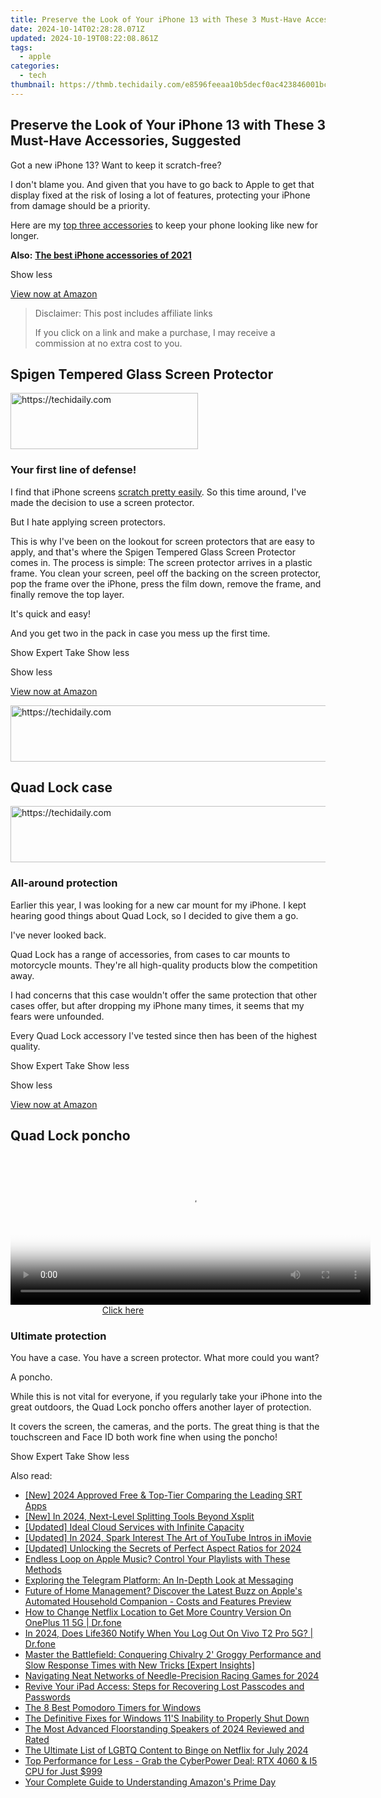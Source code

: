 ```yaml
---
title: Preserve the Look of Your iPhone 13 with These 3 Must-Have Accessories, Suggested
date: 2024-10-14T02:28:28.071Z
updated: 2024-10-19T08:22:08.861Z
tags:
  - apple
categories:
  - tech
thumbnail: https://thmb.techidaily.com/e8596feeaa10b5decf0ac423846001bcbe9ce2de917f68ea7f6f367d6a2483c3.jpg
---
```


## Preserve the Look of Your iPhone 13 with These 3 Must-Have Accessories, Suggested

Got a new iPhone 13? Want to keep it scratch-free?

I don't blame you. And given that you have to go back to Apple to get that display fixed at the risk of losing a lot of features, protecting your iPhone from damage should be a priority.

Here are my [top three accessories](https://www.zdnet.com/article/iphone-accessories-three-of-the-best-and-most-indispensable/) to keep your phone looking like new for longer.

**Also:** [**The best iPhone accessories of 2021**](https://www.zdnet.com/article/iphone-accessories-three-of-the-best-and-most-indispensable/)

Show less 

[View now at Amazon](https://www.amazon.com/Spigen-Tempered-Protector-Glas-tR-designed/dp/B095RTJH1M?tag=zdnet-buy-button-20)

>  Disclaimer: This post includes affiliate links
>
>  If you click on a link and make a purchase, I may receive a commission at no extra cost to you.
>

## Spigen Tempered Glass Screen Protector

<!-- affiliate ads begin -->
<a href="https://sentrypc.7eer.net/c/5597632/398449/3022" target="_top" id="398449">
  <img src="//a.impactradius-go.com/display-ad/3022-398449" border="0" alt="https://techidaily.com" width="300" height="90"/>
</a>
<img height="0" width="0" src="https://sentrypc.7eer.net/i/5597632/398449/3022" style="position:absolute;visibility:hidden;" border="0" />
<!-- affiliate ads end -->

### Your first line of defense!

I find that iPhone screens [scratch pretty easily](https://www.zdnet.com/article/i-want-an-iphone-that-doesnt-do-this/). So this time around, I've made the decision to use a screen protector.

But I hate applying screen protectors.

This is why I've been on the lookout for screen protectors that are easy to apply, and that's where the Spigen Tempered Glass Screen Protector comes in. The process is simple: The screen protector arrives in a plastic frame. You clean your screen, peel off the backing on the screen protector, pop the frame over the iPhone, press the film down, remove the frame, and finally remove the top layer.

It's quick and easy!

And you get two in the pack in case you mess up the first time. 

Show Expert Take Show less 

Show less 

[View now at Amazon](https://www.amazon.com/stores/QUAD+LOCK/page/45393881-C3E5-4D67-893E-0889C7E8D362)

<!-- affiliate ads begin -->
<a href="https://ephamedtechinc.pxf.io/c/5597632/2130529/26400" target="_top" id="2130529">
  <img src="//a.impactradius-go.com/display-ad/26400-2130529" border="0" alt="https://techidaily.com" width="728" height="90"/>
</a>
<img height="0" width="0" src="https://ephamedtechinc.pxf.io/i/5597632/2130529/26400" style="position:absolute;visibility:hidden;" border="0" />
<!-- affiliate ads end -->

## Quad Lock case

<!-- affiliate ads begin -->
<a href="https://appsumo.8odi.net/c/5597632/2037475/7443" target="_top" id="2037475">
  <img src="//a.impactradius-go.com/display-ad/7443-2037475" border="0" alt="https://techidaily.com" width="728" height="90"/>
</a>
<img height="0" width="0" src="https://appsumo.8odi.net/i/5597632/2037475/7443" style="position:absolute;visibility:hidden;" border="0" />
<!-- affiliate ads end -->

### All-around protection

Earlier this year, I was looking for a new car mount for my iPhone. I kept hearing good things about Quad Lock, so I decided to give them a go.

I've never looked back.

Quad Lock has a range of accessories, from cases to car mounts to motorcycle mounts. They're all high-quality products blow the competition away.

I had concerns that this case wouldn't offer the same protection that other cases offer, but after dropping my iPhone many times, it seems that my fears were unfounded.

Every Quad Lock accessory I've tested since then has been of the highest quality.

Show Expert Take Show less 

Show less 

[View now at Amazon](https://www.amazon.com/Quad-Lock-Poncho-iPhone-Pro/dp/B08NVL32M8/?tag=zdnet-buy-button-20)

## Quad Lock poncho

<!-- affiliate ads begin -->
<span id="1938141">
					<video width="576" height="240" style="cursor:pointer"
           poster="//a.impactradius-go.com/display-clicktoplayimage/1938141.png"
           onclick="if(!this.playClicked){this.play();this.setAttribute('controls',true);this.playClicked=true;}">
	   <source src="//a.impactradius-go.com/display-ad/22993-1938141">
	   <img src="//a.impactradius-go.com/display-clicktoplayimage/1938141.png" style="border: none; height: 100%; width: 100%; object-fit: contain">
	</video>
	<div style="width:360px;text-align:center"><a href="javascript:window.open(decodeURIComponent('https%3A%2F%2Fhomestyler.sjv.io%2Fc%2F5597632%2F1938141%2F22993'), '_blank');void(0);">Click here</a></div>
</span>
<img height="0" width="0" src="https://imp.pxf.io/i/5597632/1938141/22993" style="position:absolute;visibility:hidden;" border="0" />
<!-- affiliate ads end -->

### Ultimate protection

You have a case. You have a screen protector. What more could you want?

A poncho.

While this is not vital for everyone, if you regularly take your iPhone into the great outdoors, the Quad Lock poncho offers another layer of protection.

It covers the screen, the cameras, and the ports. The great thing is that the touchscreen and Face ID both work fine when using the poncho!

Show Expert Take Show less

<ins class="adsbygoogle"
     style="display:block"
     data-ad-format="autorelaxed"
     data-ad-client="ca-pub-7571918770474297"
     data-ad-slot="1223367746"></ins>

<ins class="adsbygoogle"
     style="display:block"
     data-ad-client="ca-pub-7571918770474297"
     data-ad-slot="8358498916"
     data-ad-format="auto"
     data-full-width-responsive="true"></ins>

<span class="atpl-alsoreadstyle">Also read:</span>
<div><ul>
<li><a href="https://article-posts.techidaily.com/new-2024-approved-free-and-top-tier-comparing-the-leading-srt-apps/"><u>[New] 2024 Approved Free & Top-Tier Comparing the Leading SRT Apps</u></a></li>
<li><a href="https://article-files.techidaily.com/new-in-2024-next-level-splitting-tools-beyond-xsplit/"><u>[New] In 2024, Next-Level Splitting Tools Beyond Xsplit</u></a></li>
<li><a href="https://some-techniques.techidaily.com/updated-ideal-cloud-services-with-infinite-capacity/"><u>[Updated] Ideal Cloud Services with Infinite Capacity</u></a></li>
<li><a href="https://youtube-tips.techidaily.com/ed-in-2024-spark-interest-the-art-of-youtube-intros-in-imovie/"><u>[Updated] In 2024, Spark Interest The Art of YouTube Intros in iMovie</u></a></li>
<li><a href="https://fox-direct.techidaily.com/updated-unlocking-the-secrets-of-perfect-aspect-ratios-for-2024/"><u>[Updated] Unlocking the Secrets of Perfect Aspect Ratios for 2024</u></a></li>
<li><a href="https://tech-renaissance.techidaily.com/endless-loop-on-apple-music-control-your-playlists-with-these-methods/"><u>Endless Loop on Apple Music? Control Your Playlists with These Methods</u></a></li>
<li><a href="https://tech-renaissance.techidaily.com/exploring-the-telegram-platform-an-in-depth-look-at-messaging/"><u>Exploring the Telegram Platform: An In-Depth Look at Messaging</u></a></li>
<li><a href="https://tech-renaissance.techidaily.com/future-of-home-management-discover-the-latest-buzz-on-apples-automated-household-companion-costs-and-features-preview/"><u>Future of Home Management? Discover the Latest Buzz on Apple's Automated Household Companion - Costs and Features Preview</u></a></li>
<li><a href="https://fake-location.techidaily.com/how-to-change-netflix-location-to-get-more-country-version-on-oneplus-11-5g-drfone-by-drfone-virtual-android/"><u>How to Change Netflix Location to Get More Country Version On OnePlus 11 5G | Dr.fone</u></a></li>
<li><a href="https://review-topics.techidaily.com/in-2024-does-life360-notify-when-you-log-out-on-vivo-t2-pro-5g-drfone-by-drfone-virtual-android/"><u>In 2024, Does Life360 Notify When You Log Out On Vivo T2 Pro 5G? | Dr.fone</u></a></li>
<li><a href="https://win-answers.techidaily.com/master-the-battlefield-conquering-chivalry-2-groggy-performance-and-slow-response-times-with-new-tricks-expert-insights/"><u>Master the Battlefield: Conquering Chivalry 2' Groggy Performance and Slow Response Times with New Tricks [Expert Insights]</u></a></li>
<li><a href="https://screen-sharing-recording.techidaily.com/navigating-neat-networks-of-needle-precision-racing-games-for-2024/"><u>Navigating Neat Networks of Needle-Precision Racing Games for 2024</u></a></li>
<li><a href="https://tech-renaissance.techidaily.com/revive-your-ipad-access-steps-for-recovering-lost-passcodes-and-passwords/"><u>Revive Your iPad Access: Steps for Recovering Lost Passcodes and Passwords</u></a></li>
<li><a href="https://windows11.techidaily.com/the-8-best-pomodoro-timers-for-windows/"><u>The 8 Best Pomodoro Timers for Windows</u></a></li>
<li><a href="https://tech-renaissance.techidaily.com/the-definitive-fixes-for-windows-11s-inability-to-properly-shut-down/"><u>The Definitive Fixes for Windows 11'S Inability to Properly Shut Down</u></a></li>
<li><a href="https://tech-renaissance.techidaily.com/the-most-advanced-floorstanding-speakers-of-2024-reviewed-and-rated/"><u>The Most Advanced Floorstanding Speakers of 2024 Reviewed and Rated</u></a></li>
<li><a href="https://tech-renaissance.techidaily.com/the-ultimate-list-of-lgbtq-content-to-binge-on-netflix-for-july-2024/"><u>The Ultimate List of LGBTQ Content to Binge on Netflix for July 2024</u></a></li>
<li><a href="https://tech-renaissance.techidaily.com/top-performance-for-less-grab-the-cyberpower-deal-rtx-4060-and-i5-cpu-for-just-999/"><u>Top Performance for Less - Grab the CyberPower Deal: RTX 4060 & I5 CPU for Just $999</u></a></li>
<li><a href="https://tech-renaissance.techidaily.com/your-complete-guide-to-understanding-amazons-prime-day/"><u>Your Complete Guide to Understanding Amazon's Prime Day</u></a></li>
</ul></div>

